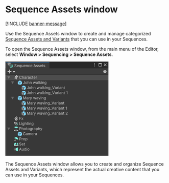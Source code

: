 # Sequence Assets window

[!INCLUDE [banner-message](banner-message.md)]

Use the Sequence Assets window to create and manage categorized [Sequence Assets and Variants](concepts.md#sequence-assets) that you can use in your Sequences.

To open the Sequence Assets window, from the main menu of the Editor, select **Window > Sequencing > Sequence Assets**.

![](images/sequence-assets-window.png)

The Sequence Assets window allows you to create and organize Sequence Assets and Variants, which represent the actual creative content that you can use in your Sequences.
